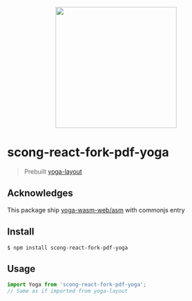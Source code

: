 <p align="center">
  <img src="https://user-images.githubusercontent.com/5600341/27505816-c8bc37aa-587f-11e7-9a86-08a2d081a8b9.png" height="280px">
</p>

# scong-react-fork-pdf-yoga

> Prebuilt [yoga-layout](https://github.com/facebook/yoga)

## Acknowledges

This package ship [yoga-wasm-web/asm](https://github.com/shuding/yoga-wasm-web) with commonjs entry

## Install

```
$ npm install scong-react-fork-pdf-yoga
```

## Usage

```js
import Yoga from 'scong-react-fork-pdf-yoga';
// Same as if imported from yoga-layout
```
